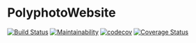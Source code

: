 # PolyphotoWebsite
[![Build Status](https://travis-ci.org/seb9465/PolyphotoWebsite.svg?branch=master)](https://travis-ci.org/seb9465/PolyphotoWebsite)
[![Maintainability](https://api.codeclimate.com/v1/badges/6c362fece18d4b990274/maintainability)](https://codeclimate.com/github/seb9465/PolyphotoWebsite/maintainability)
[![codecov](https://codecov.io/gh/seb9465/PolyphotoWebsite/branch/master/graph/badge.svg)](https://codecov.io/gh/seb9465/PolyphotoWebsite)
[![Coverage Status](https://coveralls.io/repos/github/seb9465/PolyphotoWebsite/badge.svg?branch=master)](https://coveralls.io/github/seb9465/PolyphotoWebsite?branch=master)
